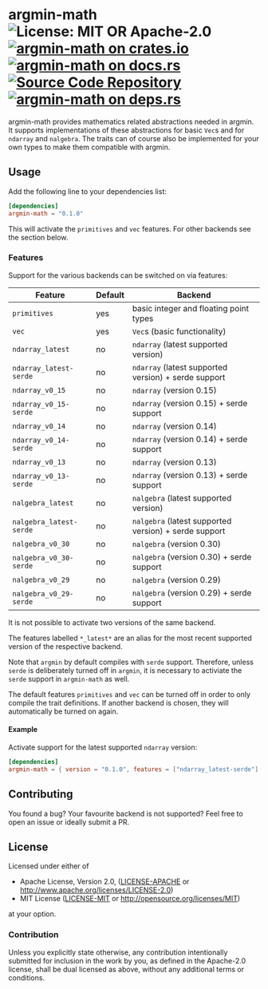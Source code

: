 # argmin-math ![License: MIT OR Apache-2.0](https://img.shields.io/badge/license-MIT%20OR%20Apache--2.0-blue) [![argmin-math on crates.io](https://img.shields.io/crates/v/argmin-math)](https://crates.io/crates/argmin-math) [![argmin-math on docs.rs](https://docs.rs/argmin-math/badge.svg)](https://docs.rs/argmin-math) [![Source Code Repository](https://img.shields.io/badge/Code-On%20github.com-blue)](https://github.com/argmin-rs/argmin) [![argmin-math on deps.rs](https://deps.rs/repo/github/argmin-rs/argmin/status.svg)](https://deps.rs/repo/github/argmin-rs/argmin)

argmin-math provides mathematics related abstractions needed in argmin. It supports implementations of these abstractions for basic `Vec`s and for `ndarray` and `nalgebra`. The traits can of course also be implemented for your own types to make them compatible with argmin.


## Usage

Add the following line to your dependencies list:


```toml
[dependencies]
argmin-math = "0.1.0"
```

This will activate the `primitives` and `vec` features. For other backends see the section below.


### Features

Support for the various backends can be switched on via features:

| Feature | Default | Backend |
| --- | --- | --- |
| `primitives` | yes | basic integer and floating point types |
| `vec` | yes | `Vec`s (basic functionality) |
| `ndarray_latest` | no | `ndarray` (latest supported version) |
| `ndarray_latest-serde` | no | `ndarray` (latest supported version) + serde support |
| `ndarray_v0_15` | no | `ndarray` (version 0.15) |
| `ndarray_v0_15-serde` | no | `ndarray` (version 0.15) + serde support |
| `ndarray_v0_14` | no | `ndarray` (version 0.14) |
| `ndarray_v0_14-serde` | no | `ndarray` (version 0.14) + serde support |
| `ndarray_v0_13` | no | `ndarray` (version 0.13) |
| `ndarray_v0_13-serde` | no | `ndarray` (version 0.13) + serde support |
| `nalgebra_latest` | no | `nalgebra` (latest supported version) |
| `nalgebra_latest-serde` | no | `nalgebra` (latest supported version) + serde support |
| `nalgebra_v0_30` | no | `nalgebra` (version 0.30) |
| `nalgebra_v0_30-serde` | no | `nalgebra` (version 0.30) + serde support |
| `nalgebra_v0_29` | no | `nalgebra` (version 0.29) |
| `nalgebra_v0_29-serde` | no | `nalgebra` (version 0.29) + serde support |

It is not possible to activate two versions of the same backend.

The features labelled `*_latest*` are an alias for the most recent supported version of the respective backend.

Note that `argmin` by default compiles with `serde` support. Therefore, unless `serde` is deliberately turned off in `argmin`, it is necessary to activiate the `serde` support in `argmin-math` as well.

The default features `primitives` and `vec` can be turned off in order to only compile the trait definitions. If another backend is chosen, they will automatically be turned on again.


#### Example

Activate support for the latest supported `ndarray` version:


```toml
[dependencies]
argmin-math = { version = "0.1.0", features = ["ndarray_latest-serde"] }
```


## Contributing

You found a bug? Your favourite backend is not supported? Feel free to open an issue or ideally submit a PR.


## License

Licensed under either of

 - Apache License, Version 2.0, ([LICENSE-APACHE][__link0] or <http://www.apache.org/licenses/LICENSE-2.0>)
 - MIT License ([LICENSE-MIT][__link2] or <http://opensource.org/licenses/MIT>)

at your option.


### Contribution

Unless you explicitly state otherwise, any contribution intentionally submitted for inclusion in the work by you, as defined in the Apache-2.0 license, shall be dual licensed as above, without any additional terms or conditions.


 [__link0]: https://github.com/argmin-rs/argmin/blob/main/argmin-math/LICENSE-APACHE
 [__link2]: https://github.com/argmin-rs/argmin/blob/main/argmin-math/LICENSE-MIT
